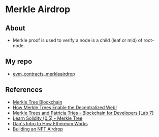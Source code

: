 # Merkle Airdrop

## About
* Merkle proof is used to verify a node is a child (leaf or mid) of root-node.

## My repo
* [evm_contracts_merkleairdrop](https://github.com/abhi3700/evm_contracts_merkleairdrop)

## References
* [Merkle Tree Blockchain](https://www.youtube.com/watch?v=fB41w3JcR7U)
* [How Merkle Trees Enable the Decentralized Web!](https://www.youtube.com/watch?v=YIc6MNfv5iQ)
* [Merkle Trees and Patricia Tries - Blockchain for Developers [Lab 7]](https://www.youtube.com/watch?v=wwrf87bq6jo)
* [Learn Solidity (0.5) - Merkle Tree](https://www.youtube.com/watch?v=n6nEPaE7KZ8)
* [Dan's Intro to How Ethereum Works](https://www.youtube.com/watch?v=-SMliFtoPn8)
* [Building an NFT Airdrop](https://www.youtube.com/watch?v=SF-XOwWIwRo)